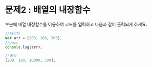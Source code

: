 # 문제2 : 배열의 내장함수

<pass>부분에 배열 내장함수를 이용하여 코드를 입력하고 다음과 같이 출력되게 하세요.

```js
//데이터
var arr = [200, 100, 300];
//pass
console.log(arr);

//출력
[200, 100, 10000, 300];
```
